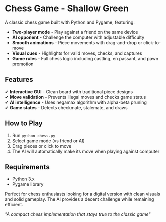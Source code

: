 # Chess Game - Shallow Green  
 
A classic chess game built with Python and Pygame, featuring:  

- **Two-player mode** - Play against a friend on the same device  
- **AI opponent** - Challenge the computer with adjustable difficulty  
- **Smooth animations** - Piece movements with drag-and-drop or click-to-move  
- **Visual cues** - Highlights for valid moves, checks, and captures  
- **Game rules** - Full chess logic including castling, en passant, and pawn promotion  

## Features  

✔ **Interactive GUI** - Clean board with traditional piece designs  
✔ **Move validation** - Prevents illegal moves and checks game status  
✔ **AI intelligence** - Uses negamax algorithm with alpha-beta pruning  
✔ **Game states** - Detects checkmate, stalemate, and draws  

## How to Play  

1. Run `python chess.py`  
2. Select game mode (vs friend or AI)  
3. Drag pieces or click to move  
4. The AI will automatically make its move when playing against computer  

## Requirements  

- Python 3.x  
- Pygame library  

Perfect for chess enthusiasts looking for a digital version with clean visuals and solid gameplay. The AI provides a decent challenge while remaining efficient.  

*"A compact chess implementation that stays true to the classic game"*
